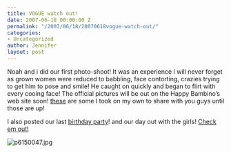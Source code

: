 ```yaml
---
title: VOGUE watch out!
date: 2007-06-18 00:00:00 Z
permalink: "/2007/06/18/20070618vogue-watch-out/"
categories:
- Uncategorized
author: Jennifer
layout: post
---
```


Noah and i did our first photo-shoot! It was an experience I will never forget as grown women were reduced to babbling, face contorting, crazies trying to get him to pose and smile! He caught on quickly and began to flirt with every cooing face! The official pictures will be out on the Happy Bambino&#8217;s web site soon! [these](http://www.flickr.com/photos/jenniferandJennifers_photos/sets/72157600392382054/ "these") are some I took on my own to share with you guys until those are up!

I also posted our last [birthday party](http://www.flickr.com/photos/jenniferandJennifers_photos/sets/72157600392131574/ "birthday party")! and our day out with the girls! [Check em out!](http://www.flickr.com/photos/jenniferandJennifers_photos/ "Check em out!")

<img id="image183" alt="p6150047.jpg" src="http://static.squarespace.com/static/50db6bb3e4b015296cd43789/50dfa5b1e4b0dc6320e0b5ea/50dfa5b1e4b0dc6320e0b694/1182164313000/?format=original" />
